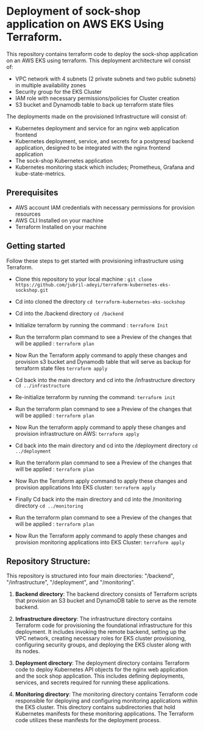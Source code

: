 # Deployment of sock-shop application on AWS EKS  Using Terraform. 

This repository contains terraform code to deploy the sock-shop application on an AWS EKS using terraform. This deployment architecture  wil consist of: 
* VPC network with 4 subnets (2 private subnets and two public subnets)  in multiple availability zones 
* Security group for the EKS Cluster 
* IAM role with necessary permissions/policies for Cluster creation 
* S3 bucket and Dynamodb table to back up terraform state files 

The deployments made on the provisioned Infrastructure will consist of: 
* Kubernetes deployment and service for an nginx web application frontend 
* Kubernetes deployment, service, and secrets for a postgresql backend application, designed to be integrated with the nginx frontend application 
* The sock-shop Kubernetes application 
* Kubernetes monitoring stack which includes; Prometheus, Grafana and kube-state-metrics.
   
## Prerequisites 
* AWS account IAM credentials with necessary permissions for provision resources
* AWS CLI Installed on your machine 
* Terraform Installed on your machine 

## Getting started 

Follow these steps to get started with provisioning infrastructure using Terraform. 

* Clone this repository to your local machine : 
``
git clone https://github.com/jubril-adeyi/terraform-kubernetes-eks-sockshop.git
 ``

* Cd into cloned the directory 
`cd terraform-kubernetes-eks-sockshop`

* Cd into the /backend directory 
`cd /backend`

* Initialize terraform by running the  command : 
`terraform Init `
* Run the terraform plan command to see a Preview of the changes that will be applied : 
`terraform plan`
* Now Run the Terraform apply command to apply these changes and provision s3 bucket and Dynamodb table that will serve as backup for terraform state files
`terraform apply` 
* Cd back into the main directory and cd into the  /infrastructure directory
`cd ../infrastructure `
* Re-initialize terraform by running the command: 
`terraform init`
* Run the terraform plan command to see a Preview of the changes that will be applied : 
`terraform plan`
* Now Run the terraform apply command to apply these changes and provision infrastructure on AWS: 
`terraform apply`
* Cd back into the main directory and cd into the  /deployment  directory 
`cd ../deployment`
* Run the terraform plan command to see a Preview of the changes that will be applied : 
`terraform plan`
* Now Run the Terraform apply command to apply these changes and provision applications Into EKS cluster: 
`terraform apply`
* Finally Cd back into the main directory and cd into the  /monitoring directory 
`cd ../monitoring`
* Run the terraform plan command to see a Preview of the changes that will be applied : 
`terraform plan`
* Now Run the Terraform apply command to apply these changes and provision monitoring applications into EKS Cluster: 
`terraform apply`
## Repository Structure:

This repository is structured into four main directories: "/backend", "/infrastructure", "/deployment", and "/monitoring".

1.  <b>Backend directory</b>: The backend directory consists of Terraform scripts that provision an S3 bucket and DynamoDB table to serve as the remote backend.

2. <b>Infrastructure directory</b>: The infrastructure directory contains Terraform code for provisioning the foundational infrastructure for this deployment. It includes invoking the remote backend, setting up the VPC network, creating necessary roles for EKS cluster provisioning, configuring security groups, and deploying the EKS cluster along with its nodes.

3. <b>Deployment directory</b>: The deployment directory contains Terraform code to deploy Kubernetes API objects for the nginx web application and the sock shop application. This includes defining deployments, services, and secrets required for running these applications.

4. <b>Monitoring directory</b>: The monitoring directory contains Terraform code responsible for deploying and configuring monitoring applications within the EKS cluster. This directory contains subdirectories that hold Kubernetes manifests for these monitoring applications. The Terraform code utilizes these manifests for the deployment process.
